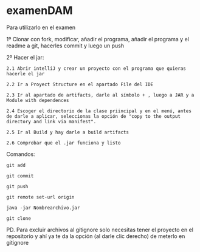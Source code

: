 # examenDAM
Para utilizarlo en el examen

1º Clonar con fork, modificar, añadir el programa, añadir el programa y el readme a git, hacerles commit y luego un push

2º Hacer el jar:

```
2.1 Abrir intelliJ y crear un proyecto con el programa que quieras hacerle el jar 

2.2 Ir a Proyect Structure en el apartado File del IDE

2.3 Ir al apartado de artifacts, darle al símbolo + , luego a JAR y a Module with dependences

2.4 Escoger el directorio de la clase priincipal y en el menú, antes de darle a aplicar, seleccionas la opción de "copy to the output directory and link via manifest".

2.5 Ir al Build y hay darle a build artifacts

2.6 Comprobar que el .jar funciona y listo 

```


Comandos:
```
git add 

git commit 

git push 

git remote set-url origin

java -jar Nombrearchivo.jar

git clone
```

PD. Para excluir archivos al gitignore solo necesitas tener el proyecto en el repositorio y ahí ya te da la opción (al darle clic derecho) de meterlo en gitignore

